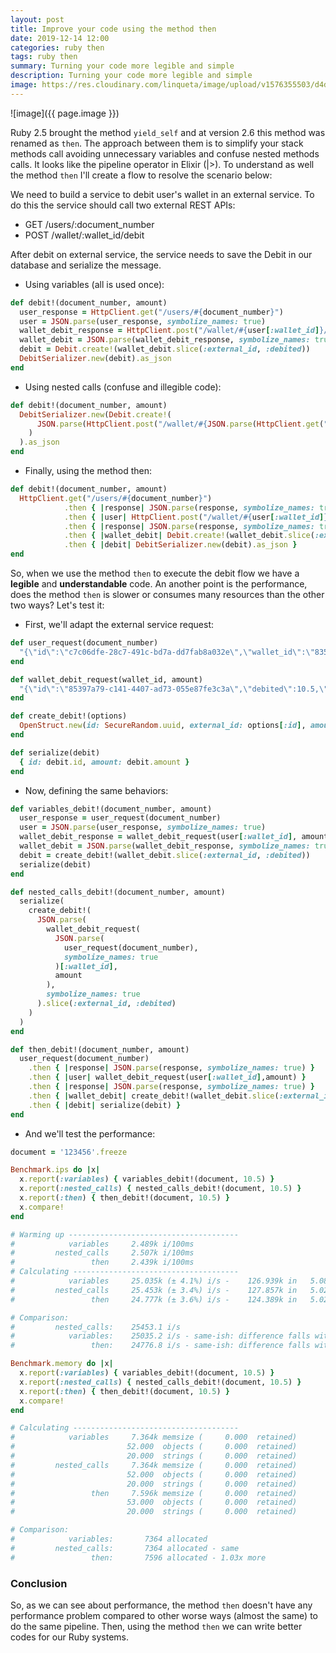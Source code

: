 ```yaml
---
layout: post
title: Improve your code using the method then
date: 2019-12-14 12:00
categories: ruby then
tags: ruby then
summary: Turning your code more legible and simple
description: Turning your code more legible and simple
image: https://res.cloudinary.com/linqueta/image/upload/v1576355503/d4d5db.png_text_vbuc0h.png
---
```


![image]({{ page.image }})

Ruby 2.5 brought the method `yield_self` and at version 2.6 this method was renamed as `then`. The approach between them is to simplify your stack methods call avoiding unnecessary variables and confuse nested methods calls. It looks like the pipeline operator in Elixir (|>).
To understand as well the method `then` I'll create a flow to resolve the scenario below:

We need to build a service to debit user's wallet in an external service. To do this the service should call two external REST APIs:

* GET  /users/:document_number
* POST /wallet/:wallet_id/debit

After debit on external service, the service needs to save the Debit in our database and serialize the message.

- Using variables (all is used once):

```ruby
def debit!(document_number, amount)
  user_response = HttpClient.get("/users/#{document_number}")
  user = JSON.parse(user_response, symbolize_names: true)
  wallet_debit_response = HttpClient.post("/wallet/#{user[:wallet_id]}/debit", amount: amount)
  wallet_debit = JSON.parse(wallet_debit_response, symbolize_names: true)
  debit = Debit.create!(wallet_debit.slice(:external_id, :debited))
  DebitSerializer.new(debit).as_json
end
```

- Using nested calls (confuse and illegible code):

```ruby
def debit!(document_number, amount)
  DebitSerializer.new(Debit.create!(
      JSON.parse(HttpClient.post("/wallet/#{JSON.parse(HttpClient.get("/users/#{document_number}"), symbolize_names: true)[:wallet_id]}/debit", amount: amount), symbolize_names: true).slice(:external_id, :debited)
    )
  ).as_json
end
```

- Finally, using the method then:

```ruby
def debit!(document_number, amount)
  HttpClient.get("/users/#{document_number}")
            .then { |response| JSON.parse(response, symbolize_names: true) }
            .then { |user| HttpClient.post("/wallet/#{user[:wallet_id]}/debit", amount: amount) }
            .then { |response| JSON.parse(response, symbolize_names: true) }
            .then { |wallet_debit| Debit.create!(wallet_debit.slice(:external_id, :debited)) }
            .then { |debit| DebitSerializer.new(debit).as_json }
end
```

So, when we use the method `then` to execute the debit flow we have a **legible** and **understandable** code. An another point is the performance, does the method `then` is slower or consumes many resources than the other two ways? Let's test it:

- First, we'll adapt the external service request:

```ruby
def user_request(document_number)
  "{\"id\":\"c7c06dfe-28c7-491c-bd7a-dd7fab8a032e\",\"wallet_id\":\"835bf80e-879d-4f82-abb4-e3eecd7ddc61\",\"name\":\"Linqueta\"}".freeze
end

def wallet_debit_request(wallet_id, amount)
  "{\"id\":\"85397a79-c141-4407-ad73-055e87fe3c3a\",\"debited\":10.5,\"remaining\":105.1}".freeze
end

def create_debit!(options)
  OpenStruct.new(id: SecureRandom.uuid, external_id: options[:id], amount: options[:debited])
end

def serialize(debit)
  { id: debit.id, amount: debit.amount }
end
```

- Now, defining the same behaviors:

```ruby
def variables_debit!(document_number, amount)
  user_response = user_request(document_number)
  user = JSON.parse(user_response, symbolize_names: true)
  wallet_debit_response = wallet_debit_request(user[:wallet_id], amount)
  wallet_debit = JSON.parse(wallet_debit_response, symbolize_names: true)
  debit = create_debit!(wallet_debit.slice(:external_id, :debited))
  serialize(debit)
end

def nested_calls_debit!(document_number, amount)
  serialize(
    create_debit!(
      JSON.parse(
        wallet_debit_request(
          JSON.parse(
            user_request(document_number),
            symbolize_names: true
          )[:wallet_id],
          amount
        ),
        symbolize_names: true
      ).slice(:external_id, :debited)
    )
  )
end

def then_debit!(document_number, amount)
  user_request(document_number)
    .then { |response| JSON.parse(response, symbolize_names: true) }
    .then { |user| wallet_debit_request(user[:wallet_id],amount) }
    .then { |response| JSON.parse(response, symbolize_names: true) }
    .then { |wallet_debit| create_debit!(wallet_debit.slice(:external_id, :debited)) }
    .then { |debit| serialize(debit) }
end
```

- And we'll test the performance:

```ruby
document = '123456'.freeze

Benchmark.ips do |x|
  x.report(:variables) { variables_debit!(document, 10.5) }
  x.report(:nested_calls) { nested_calls_debit!(document, 10.5) }
  x.report(:then) { then_debit!(document, 10.5) }
  x.compare!
end

# Warming up --------------------------------------
#            variables     2.489k i/100ms
#         nested_calls     2.507k i/100ms
#                 then     2.439k i/100ms
# Calculating -------------------------------------
#            variables     25.035k (± 4.1%) i/s -    126.939k in   5.080486s
#         nested_calls     25.453k (± 3.4%) i/s -    127.857k in   5.029528s
#                 then     24.777k (± 3.6%) i/s -    124.389k in   5.027496s

# Comparison:
#         nested_calls:    25453.1 i/s
#            variables:    25035.2 i/s - same-ish: difference falls within error
#                 then:    24776.8 i/s - same-ish: difference falls within error

Benchmark.memory do |x|
  x.report(:variables) { variables_debit!(document, 10.5) }
  x.report(:nested_calls) { nested_calls_debit!(document, 10.5) }
  x.report(:then) { then_debit!(document, 10.5) }
  x.compare!
end

# Calculating -------------------------------------
#            variables     7.364k memsize (     0.000  retained)
#                         52.000  objects (     0.000  retained)
#                         20.000  strings (     0.000  retained)
#         nested_calls     7.364k memsize (     0.000  retained)
#                         52.000  objects (     0.000  retained)
#                         20.000  strings (     0.000  retained)
#                 then     7.596k memsize (     0.000  retained)
#                         53.000  objects (     0.000  retained)
#                         20.000  strings (     0.000  retained)

# Comparison:
#            variables:       7364 allocated
#         nested_calls:       7364 allocated - same
#                 then:       7596 allocated - 1.03x more
```

### Conclusion

So, as we can see about performance, the method `then` doesn't have any performance problem compared to other worse ways (almost the same) to do the same pipeline. Then, using the method `then` we can write better codes for our Ruby systems.